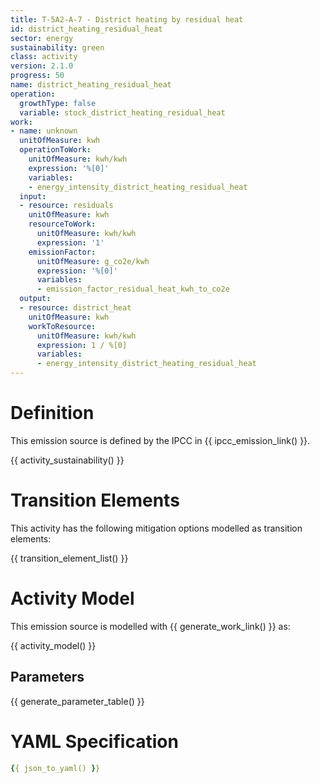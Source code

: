 ```yaml
---
title: T-5A2-A-7 - District heating by residual heat
id: district_heating_residual_heat
sector: energy
sustainability: green
class: activity
version: 2.1.0
progress: 50
name: district_heating_residual_heat
operation:
  growthType: false
  variable: stock_district_heating_residual_heat
work:
- name: unknown
  unitOfMeasure: kwh
  operationToWork:
    unitOfMeasure: kwh/kwh
    expression: '%[0]'
    variables:
    - energy_intensity_district_heating_residual_heat
  input:
  - resource: residuals
    unitOfMeasure: kwh
    resourceToWork:
      unitOfMeasure: kwh/kwh
      expression: '1'
    emissionFactor:
      unitOfMeasure: g_co2e/kwh
      expression: '%[0]'
      variables:
      - emission_factor_residual_heat_kwh_to_co2e
  output:
  - resource: district_heat
    unitOfMeasure: kwh
    workToResource:
      unitOfMeasure: kwh/kwh
      expression: 1 / %[0]
      variables:
      - energy_intensity_district_heating_residual_heat
---
```

# Definition
This emission source is defined by the IPCC in {{ ipcc_emission_link() }}.


{{ activity_sustainability() }}

# Transition Elements

This activity has the following mitigation options modelled as transition elements:

{{ transition_element_list() }}

# Activity Model
This emission source is modelled with {{ generate_work_link() }} as:

{{ activity_model() }}

## Parameters

{{ generate_parameter_table() }}

# YAML Specification

```yaml
{{ json_to_yaml() }}
```